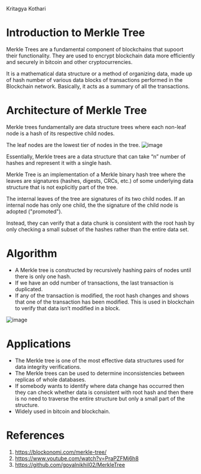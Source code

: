 Kritagya Kothari
# Introduction to Merkle Tree
Merkle Trees are a fundamental component of blockchains that supoort their functionality. They are used to encrypt blockchain data more efficiently and securely in bitcoin and other cryptocurrencies.

It is a mathematical data structure or a method of organizing data, made up of hash number of various data blocks of transactions performed in the Blockchain network. Basically, it acts as a summary of all the transactions. 

# Architecture of Merkle Tree
Merkle trees fundamentally are data structure trees where each non-leaf node is a hash of its respective child nodes.

The leaf nodes are the lowest tier of nodes in the tree. 
![image](https://user-images.githubusercontent.com/103498786/165562636-fccc4878-8047-40f5-a055-8e09e5442424.png)

Essentially, Merkle trees are a data structure that can take “n” number of hashes and represent it with a single hash.

Merkle Tree is an implementation of a Merkle binary hash tree where the leaves are signatures (hashes, digests, CRCs, etc.) of some underlying data structure that is not explicitly part of the tree.
 
The internal leaves of the tree are signatures of its two child nodes. If an internal node has only one child, the the signature of the child node is adopted ("promoted").

Instead, they can verify that a data chunk is consistent with the root hash by only checking a small subset of the hashes rather than the entire data set.

# Algorithm

- A Merkle tree is constructed by recursively hashing pairs of nodes until there is only one hash.
- If we have an odd number of transactions, the last transaction is duplicated.
- If any of the transaction is modified, the root hash changes and shows that one of the transaction has been modified. This is used in blockchain to verify that data isn’t modified in a block.

![image](https://user-images.githubusercontent.com/103498786/165565770-79aef635-a7d1-48b2-a64c-fb045573a8f6.png)

# Applications

- The Merkle tree is one of the most effective data structures used for data integrity verifications.
- The Merkle trees can be used to determine inconsistencies between replicas of whole databases.
- If somebody wants to identify where data change has occurred then they can check whether data is consistent with root hash and then there is no need to traverse the entire structure but only a small part of the structure.
- Widely used in bitcoin and blockchain.

# References
1. https://blockonomi.com/merkle-tree/
2. https://www.youtube.com/watch?v=PraPZFMj6h8
3. https://github.com/goyalnikhil02/MerkleTree


